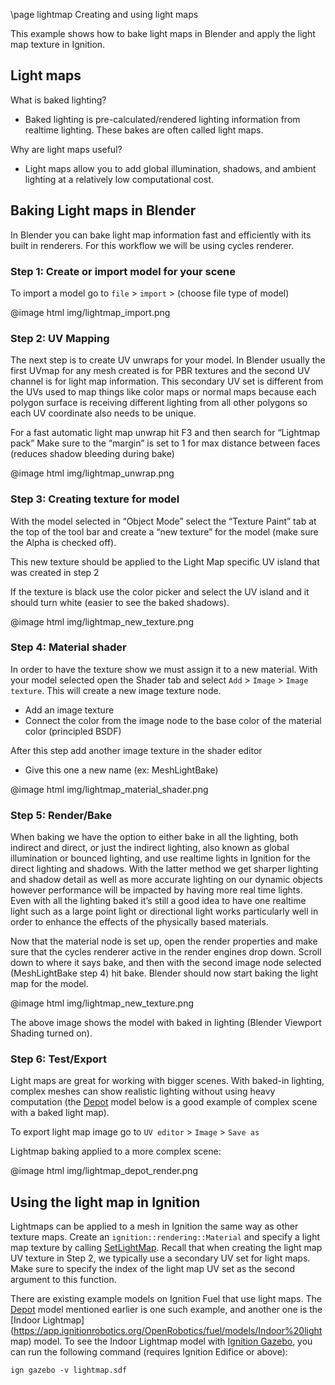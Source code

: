 \page lightmap Creating and using light maps

This example shows how to bake light maps in Blender and apply the light map texture in Ignition.

## Light maps

What is baked lighting?

  * Baked lighting is pre-calculated/rendered lighting information from realtime lighting. These bakes are often called light maps.

Why are light maps useful?

  * Light maps allow you to add global illumination, shadows, and ambient lighting at a relatively low computational cost.

## Baking Light maps in Blender

In Blender you can bake light map information fast and efficiently with its built in renderers. For this workflow we will be using cycles renderer.

### Step 1: Create or import model for your scene

To import a model go to `file` > `import` > (choose file type of model)

@image html img/lightmap_import.png

### Step 2: UV Mapping

The next step is to create UV unwraps for your model. In Blender usually the first UVmap for any mesh created is for PBR textures and the second UV channel is for light map information. This secondary UV set is different from the UVs used to map things like color maps or normal maps because each polygon surface is receiving different lighting from all other polygons so each UV coordinate also needs to be unique.

For a fast automatic light map unwrap hit F3 and then search for “Lightmap pack”
Make sure to the “margin” is set to 1 for max distance between faces (reduces shadow bleeding during bake)

@image html img/lightmap_unwrap.png

### Step 3: Creating texture for model

With the model selected in “Object Mode” select the “Texture Paint” tab at the top of the tool bar and create a “new texture” for the model (make sure the Alpha is checked off).

This new texture should be applied to the Light Map specific UV island that was created in step 2

If the texture is black use the color picker and select the UV island and it should turn white (easier to see the baked shadows).

@image html img/lightmap_new_texture.png

### Step 4: Material shader

In order to have the texture show we must assign it to a new material. With your model selected open the Shader tab and select `Add` > `Image` > `Image texture`. This will create a new image texture node.
* Add an image texture
* Connect the color from the image node to the base color of the material color (principled BSDF)

After this step add another image texture in the shader editor
* Give this one a new name (ex: MeshLightBake)

@image html img/lightmap_material_shader.png

### Step 5: Render/Bake

When baking we have the option to either bake in all the lighting, both indirect and direct, or just the indirect lighting, also known as global illumination or bounced lighting, and use realtime lights in Ignition for the direct lighting and shadows. With the latter method we get sharper lighting and shadow detail as well as more accurate lighting on our dynamic objects however performance will be impacted by having more real time lights. Even with all the lighting baked it’s still a good idea to have one realtime light such as a large point light or directional light works particularly well in order to enhance the effects of the physically based materials.

Now that the material node is set up, open the render properties and make sure that the cycles renderer active in the render engines drop down.
Scroll down to where it says bake, and then with the second image node selected (MeshLightBake step 4) hit bake. Blender should now start baking the light map for the model.

@image html img/lightmap_new_texture.png

The above image shows the model with baked in lighting (Blender Viewport Shading turned on).

### Step 6: Test/Export

Light maps are great for working with bigger scenes. With baked-in lighting, complex meshes can show realistic lighting without using heavy computation (the [Depot](https://app.ignitionrobotics.org/OpenRobotics/fuel/models/Depot) model below is a good example of complex scene with a baked light map).

To export light map image go to `UV editor` > `Image` > `Save as`

Lightmap baking applied to a more complex scene:

@image html img/lightmap_depot_render.png

## Using the light map in Ignition

Lightmaps can be applied to a mesh in Ignition the same way as other texture maps. Create an `ignition::rendering::Material` and specify a light map texture by calling
[SetLightMap](https://ignitionrobotics.org/api/rendering/5.0/classignition_1_1rendering_1_1Material.html#addc6eb6206e0a17ab82aeaea543e8c71). Recall that when creating the light map UV texture in Step 2, we typically use a secondary UV set for light maps. Make sure to specify the index of the light map UV set as the second argument to this function.

There are existing example models on Ignition Fuel that use light maps. The [Depot](https://app.ignitionrobotics.org/OpenRobotics/fuel/models/Depot) model mentioned earlier is one such example, and another one is the [Indoor Lightmap](https://app.ignitionrobotics.org/OpenRobotics/fuel/models/Indoor%20light map) model. To see the Indoor Lightmap model with [Ignition Gazebo](https://ignitionrobotics.org/docs/all/getstarted), you can run the following command (requires Ignition Edifice or above):

```
ign gazebo -v lightmap.sdf
```
